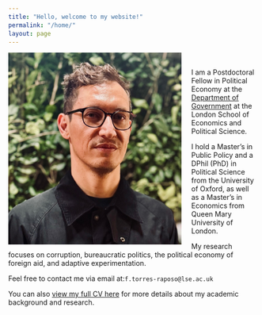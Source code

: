 ```yaml
---
title: "Hello, welcome to my website!"
permalink: "/home/"
layout: page
---
```


<img align="left" src="/Profile_2.jpeg" style="margin-right: 20px; width:350px; height:auto;">


<br> 

I am a Postdoctoral Fellow in Political Economy at the [Department of Government](https://www.lse.ac.uk/government/people/academic-staff/felipe-torres-raposo) at the London School of Economics and Political Science.

I hold a Master’s in Public Policy and a DPhil (PhD) in Political Science from the University of Oxford, as well as a Master’s in Economics from Queen Mary University of London.

My research focuses on corruption, bureaucratic politics, the political economy of foreign aid, and adaptive experimentation. 

Feel free to contact me via email at:`f.torres-raposo@lse.ac.uk`

You can also <a href="https://ftraposo.github.io/CV_Felipe_Raposo_Master_version.pdf" target="_blank">view my full CV here</a> for more details about my academic background and research.




